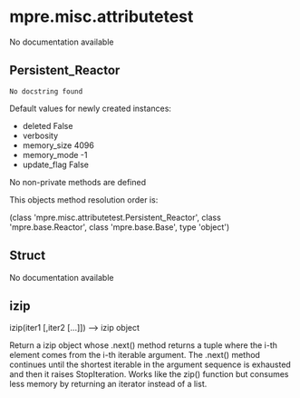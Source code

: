 mpre.misc.attributetest
========
No documentation available

Persistent_Reactor
--------
	No docstring found

Default values for newly created instances:

- deleted                  False
- verbosity                
- memory_size              4096
- memory_mode              -1
- update_flag              False

No non-private methods are defined

This objects method resolution order is:

(class 'mpre.misc.attributetest.Persistent_Reactor', class 'mpre.base.Reactor', class 'mpre.base.Base', type 'object')


Struct
--------
No documentation available

izip
--------
izip(iter1 [,iter2 [...]]) --> izip object

Return a izip object whose .next() method returns a tuple where
the i-th element comes from the i-th iterable argument.  The .next()
method continues until the shortest iterable in the argument sequence
is exhausted and then it raises StopIteration.  Works like the zip()
function but consumes less memory by returning an iterator instead of
a list.